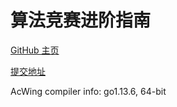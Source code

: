 # 算法竞赛进阶指南

[GitHub 主页](https://github.com/lydrainbowcat/tedukuri)

[提交地址](https://www.acwing.com/activity/content/punch_the_clock/6/)

AcWing compiler info: go1.13.6, 64-bit
